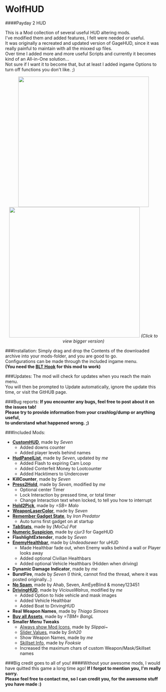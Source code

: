 # WolfHUD
####Payday 2 HUD
  
This is a Mod collection of several useful HUD altering mods.  
I've modified them and added features, I felt were needed or useful.  
It was originally a recreated and updated version of GageHUD, since it was really painful to maintain with all the mixxed up files.  
Over time I added more and more useful Scripts and currently it becomes kind of an All-in-One solution...  
Not sure if I want it to become that, but at least I added ingame Options to turn off functions you don't like. ;)  

<p align="center">
  <img src="http://www.imghost.eu/images/2016/03/03/WolfHUD_1.jpg" width="420"/>
  <img src="http://www.imghost.eu/images/2016/03/03/WolfHUD_2.jpg" width="420"/>
  <i>(Click to view bigger version)</i>
</p>

###Installation:
Simply drag and drop the Contents of the downloaded archive into your mods-folder, and you are good to go.  
Configurations can be made through the included ingame menu.  
__(You need the [BLT Hook](http://paydaymods.com/download/) for this mod to work)__  

###Updates:
The mod will check for updates when you reach the main menu.  
You will then be prompted to Update automatically, ignore the update this time, or visit the GitHUB page.  

###Bug reports:
__If you encounter any bugs, feel free to post about it on the issues tab!  
Please try to provide information from your crashlog/dump or anything useful,  
to understand what happened wrong.  ;)__

###Included Mods:
- __[CustomHUD](http://steamcommunity.com/groups/vocalminority/discussions/1/412447613566923649/)__, made by _Seven_
  - Added downs counter
  - Added player levels behind names
- __[HudPanelList](http://steamcommunity.com/groups/vocalminority/discussions/1/412447613566900342/)__, made by _Seven_, updated by _me_
  - Added Flash to expiring Cam Loop
  - Added Conterfeit Money to Lootcounter
  - Added Hacktimers to Undercover
- __KillCounter__, made by _Seven_
- __[Press2Hold](http://forums.lastbullet.net/mydownloads.php?action=view_down&did=13489)__, made by _Seven_, modified by _me_
  - Optional center Timer
  - Lock Interaction by pressed time, or total timer
  - Change Interaction text when locked, to tell you how to interrupt
- __[Hold2Pick](http://forums.lastbullet.net/mydownloads.php?action=view_down&did=13518)__, made by _=SB= Malo_
- __[WeaponLaserColor](http://forums.lastbullet.net/mydownloads.php?action=view_down&did=13508)__, made by _Seven_
- __[Remember Gadget State](http://forums.lastbullet.net/mydownloads.php?action=view_down&did=13507)__, by _Iron Predator_
  - Auto turns first gadget on at startup
- __[TabStats](https://steamcommunity.com/app/218620/discussions/15/618463738399320805/)__, made by _[MoCu] Pat_
- __[Numeric Suspicion](https://github.com/cjur3/GageHud)__, made by _cjur3_ for GageHUD
- __FlashlightExtender__, made by _Seven_
- __[EnemyHealthbar](http://forums.lastbullet.net/mydownloads.php?action=view_down&did=15127)__, made by _Undeadsewer_ for uHUD
  - Made Healthbar fade out, when Enemy walks behind a wall or Player looks away
  - Added optional Civilian Healthbars
  - Added optional Vehicle Healthbars (Hidden when driving)
- __Dynamic Damage Indicator__, made by _me_
- __BurstFire__, made by _Seven_ (I think, cannot find the thread, where it was posted originally...)
- __[No Spam](http://steamcommunity.com/app/218620/discussions/15/618457398976607330/)__, made by Ahab, Seven, AmEyeBlind & money123451
- __[DrivingHUD](http://forums.lastbullet.net/mydownloads.php?action=view_down&did=12982)__, made by _ViciousWalrus_, modified by _me_
  - Added Option to hide vehicle and mask images
  - Added Vehicle Healthbar
  - Added Boat to DrivingHUD
- __Real Weapon Names__, made by _Thiago Simoes_
- __[Buy all Assets](http://steamcommunity.com/app/218620/discussions/15/618458030689719683/)__, made by _=TBM= BangL_
- __Smaller Menu Tweaks__
  - [Always show Mod Icons](http://forums.lastbullet.net/mydownloads.php?action=view_down&did=13975), made by _Slippai~_
  - [Slider Values](http://forums.lastbullet.net/mydownloads.php?action=view_down&did=14800), made by _Snh20_
  - Show Weapon Names, made by _me_
  - [Skillset Info](http://forums.lastbullet.net/mydownloads.php?action=view_down&did=15294), made by _Fooksie_
  - Increased the maximum chars of custom Weapon/Mask/Skillset names

###Big credit goes to all of you!
####Without your awesome mods, I would have quitted this game a long time ago! 
__If I forgot to mention you, I'm really sorry.  
Please feel free to contact me, so I can credit you, for the awesome stuff you have made :)__
